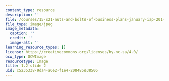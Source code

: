 ```yaml
---
content_type: resource
description: ''
file: /courses/15-s21-nuts-and-bolts-of-business-plans-january-iap-2014/c52353389da4a6e2f1e4208485e38506_1.2_slide_02.jpg
file_type: image/jpeg
image_metadata:
  caption: ''
  credit: ''
  image-alt: ''
learning_resource_types: []
license: https://creativecommons.org/licenses/by-nc-sa/4.0/
ocw_type: OCWImage
resourcetype: Image
title: 1.2 slide 2
uid: c5235338-9da4-a6e2-f1e4-208485e38506
---
```

